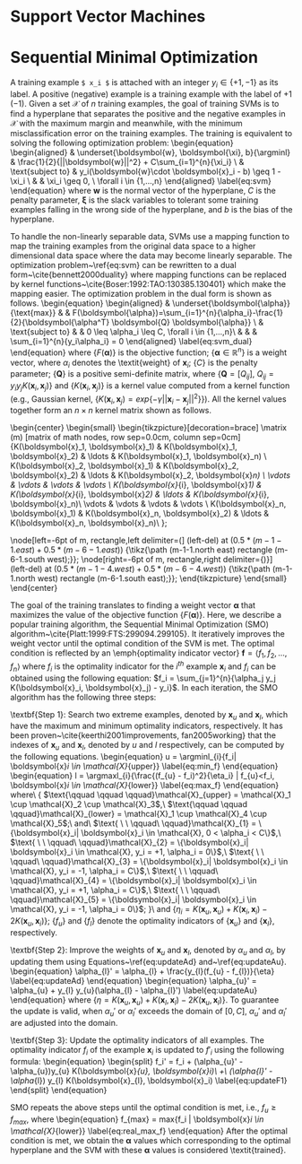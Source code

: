 # Support Vector Machines

# Sequential Minimal Optimization
A training example ``$ x_i $`` is attached with an integer $y_i \in \{+1, -1\}$ as its label.
A positive (negative) example is a training example with the label of $+1$ ($-1$).
Given a set $\mathcal{X}$ of $n$ training examples,
the goal of training SVMs is to find a hyperplane that separates the positive and the
negative examples in $\mathcal{X}$ with the maximum margin and meanwhile,
with the minimum misclassification error on the training examples.
The training is equivalent to solving the following optimization problem:
\begin{equation}
\begin{aligned}
& \underset{\boldsymbol{w}, \boldsymbol{\xi}, b}{\argminl}
& \frac{1}{2}{||\boldsymbol{w}||^2} + C\sum_{i=1}^{n}{\xi_i} \\
& \text{subject to}
&  y_i(\boldsymbol{w}\cdot \boldsymbol{x}_i - b) \geq 1 - \xi_i \\
& & \xi_i \geq 0, \ \forall i \in \{1,...,n\}
\end{aligned}
\label{eq:svm}
\end{equation}
where $\boldsymbol{w}$ is the normal vector of the hyperplane,
$C$ is the penalty parameter,
$\boldsymbol{\xi}$ is the slack variables
to tolerant some training examples falling in the wrong side of the hyperplane,
and $b$ is the bias of the hyperplane.

To handle the non-linearly separable data,
SVMs use a mapping function to map the training examples
from the original data space to a higher dimensional data space
where the data may become linearly separable.
The optimization problem~\ref{eq:svm} can be rewritten to a dual form~\cite{bennett2000duality}
where mapping functions can be replaced by kernel functions~\cite{Boser:1992:TAO:130385.130401}
which make the mapping easier.
The optimization problem in the dual form is shown as follows.
\begin{equation}
\begin{aligned}
& \underset{\boldsymbol{\alpha}}{\text{max}}
& & F(\boldsymbol{\alpha})=\sum_{i=1}^{n}{\alpha_i}-\frac{1}{2}{\boldsymbol{\alpha^T} \boldsymbol{Q} \boldsymbol{\alpha}} \\
& \text{subject to}
& &  0 \leq \alpha_i \leq C, \forall i \in \{1,...,n\}\\
& & & \sum_{i=1}^{n}{y_i\alpha_i} = 0
\end{aligned}
\label{eq:svm_dual}
\end{equation}
where {$F(\boldsymbol{\alpha})$} is the objective function;
{$\boldsymbol{\alpha} \in \mathbb{R}^n$} is a weight vector, where $\alpha_i$
denotes the \textit{weight} of $\boldsymbol{x}_i$; {$C$} is the penalty parameter;
{$\boldsymbol{Q}$} is a positive semi-definite matrix,
where {$\boldsymbol{Q} = [Q_{ij}]$, $Q_{ij} = y_i y_j K(\boldsymbol{x}_i, \boldsymbol{x}_j)$}
and {$K(\boldsymbol{x}_i, \boldsymbol{x}_j)$} is a kernel value computed from a kernel
function (e.g., Gaussian kernel, {$K(\boldsymbol{x}_i, \boldsymbol{x}_j) =
exp\{-\gamma||\boldsymbol{x}_i-\boldsymbol{x}_j||^2\}$}).
All the kernel values together form an $n \times n$ kernel matrix shown as follows.

\begin{center}
\begin{small}
\begin{tikzpicture}[decoration=brace]
\matrix (m) [matrix of math nodes, row sep=0.0cm, column sep=0cm] {K(\boldsymbol{x}_1, \boldsymbol{x}_1) & K(\boldsymbol{x}_1, \boldsymbol{x}_2) & \ldots & K(\boldsymbol{x}_1, \boldsymbol{x}_n) \\
K(\boldsymbol{x}_2, \boldsymbol{x}_1) & K(\boldsymbol{x}_2, \boldsymbol{x}_2) & \ldots & K(\boldsymbol{x}_2, \boldsymbol{x}_n) \\
\vdots & \vdots & \vdots & \vdots \\
K(\boldsymbol{x}_{i}, \boldsymbol{x}_1) & K(\boldsymbol{x}_{i}, \boldsymbol{x}_2) & \ldots & K(\boldsymbol{x}_{i}, \boldsymbol{x}_n)\\
\vdots & \vdots & \vdots & \vdots \\
K(\boldsymbol{x}_n, \boldsymbol{x}_1) & K(\boldsymbol{x}_n, \boldsymbol{x}_2) & \ldots & K(\boldsymbol{x}_n, \boldsymbol{x}_n)\\
};

\node[left=-6pt of m, rectangle,left delimiter=(] (left-del) at ($0.5*(m-1-1.east)+0.5*(m-6-1.east)$) {\tikz{\path (m-1-1.north east) rectangle (m-6-1.south west);}};
\node[right=-6pt of m, rectangle,right delimiter={)}] (left-del) at ($0.5*(m-1-4.west)+0.5*(m-6-4.west)$) {\tikz{\path (m-1-1.north west) rectangle (m-6-1.south east);}};
\end{tikzpicture}
\end{small}
\end{center}

The goal of the training translates to finding a weight vector $\boldsymbol{\alpha}$ that maximizes the value of the objective
function {$F(\boldsymbol{\alpha})$}.
Here, we describe a popular training algorithm, the Sequential Minimal Optimization (SMO) algorithm~\cite{Platt:1999:FTS:299094.299105}.
It iteratively improves the weight vector until the optimal condition of the SVM is met.
The optimal condition is reflected by an \emph{optimality indicator vector}
$\boldsymbol{f} = \langle f_1, f_2, ..., f_n \rangle$ where $f_i$ is the optimality indicator for the $i^{th}$ example $\boldsymbol{x}_i$ and
$f_i$ can be obtained using the following equation:
$f_i = \sum_{j=1}^{n}{\alpha_j y_j K(\boldsymbol{x}_i, \boldsymbol{x}_j) - y_i}$.
In each iteration, the SMO algorithm has the following three steps:

\textbf{Step 1}: Search two extreme examples, denoted by $\boldsymbol{x}_{u}$ and $\boldsymbol{x}_{l}$,
which have the maximum and minimum optimality indicators, respectively.
It has been proven~\cite{keerthi2001improvements, fan2005working} that the indexes of
$\boldsymbol{x}_{u}$ and $\boldsymbol{x}_{l}$, denoted by $u$ and $l$ respectively, can be computed by the following equations.
\begin{equation}
u = \argminl_{i}\{f_i| \boldsymbol{x}_i \in \mathcal{X}_{upper}\}
\label{eq:min_f}
\end{equation}
\begin{equation}
l = \argmaxl_{i}\{\frac{(f_{u} - f_i)^2}{\eta_i} | f_{u}<f_i, \boldsymbol{x}_i \in \mathcal{X}_{lower}\}
\label{eq:max_f}
\end{equation}
where\\
{
$\text{\qquad \qquad \qquad}\mathcal{X}_{upper} = \mathcal{X}_1 \cup \mathcal{X}_2 \cup \mathcal{X}_3$,\\
$\text{\qquad \qquad \qquad}\mathcal{X}_{lower} = \mathcal{X}_1 \cup \mathcal{X}_4 \cup \mathcal{X}_5$;\\
and\\
$\text{ \ \ \qquad\ \qquad}\mathcal{X}_{1} = \{\boldsymbol{x}_i| \boldsymbol{x}_i \in \mathcal{X}, 0 < \alpha_i < C\}$,\\
$\text{ \ \ \qquad\ \qquad}\mathcal{X}_{2} = \{\boldsymbol{x}_i| \boldsymbol{x}_i \in \mathcal{X}, y_i = +1, \alpha_i = 0\}$,\\
$\text{ \ \ \qquad\ \qquad}\mathcal{X}_{3} = \{\boldsymbol{x}_i| \boldsymbol{x}_i \in \mathcal{X}, y_i = -1, \alpha_i = C\}$,\\
$\text{ \ \ \qquad\ \qquad}\mathcal{X}_{4} = \{\boldsymbol{x}_i| \boldsymbol{x}_i \in \mathcal{X}, y_i = +1, \alpha_i = C\}$,\\
$\text{ \ \ \qquad\ \qquad}\mathcal{X}_{5} = \{\boldsymbol{x}_i| \boldsymbol{x}_i \in \mathcal{X}, y_i = -1, \alpha_i = 0\}$;
}\\
and {$\eta_i = K(\boldsymbol{x}_{u}, \boldsymbol{x}_{u}) + K(\boldsymbol{x}_{i}, \boldsymbol{x}_{i}) - 2K(\boldsymbol{x}_{u}, \boldsymbol{x}_{i})$};
{$f_{u}$} and {$f_{l}$} denote the optimality indicators of {$\boldsymbol{x}_{u}$} and {$\boldsymbol{x}_{l}$}, respectively.


\textbf{Step 2}: Improve the weights of $\boldsymbol{x}_{u}$ and $\boldsymbol{x}_{l}$,
denoted by $\alpha_{u}$ and $\alpha_{l}$, by updating them using Equations~\ref{eq:updateAd} and~\ref{eq:updateAu}.
\begin{equation}
\alpha_{l}' = \alpha_{l} + \frac{y_{l}(f_{u} - f_{l})}{\eta}
\label{eq:updateAd}
\end{equation}
\begin{equation}
\alpha_{u}' = \alpha_{u} + y_{l} y_{u}(\alpha_{l} - \alpha_{l}')
\label{eq:updateAu}
\end{equation}
where {$\eta = K(\boldsymbol{x}_{u}, \boldsymbol{x}_{u}) + K(\boldsymbol{x}_{l}, \boldsymbol{x}_{l}) - 2K(\boldsymbol{x}_{u}, \boldsymbol{x}_{l})$}.
To guarantee the update is valid, when $\alpha_{u}'$ or $\alpha_{l}'$ exceeds the domain of $[0, C]$,
$\alpha_{u}'$ and $\alpha_{l}'$ are adjusted into the domain.

\textbf{Step 3}: Update the optimality indicators of all examples.
The optimality indicator $f_i$ of the example $\boldsymbol{x}_i$ is updated to $f'_i$ using the following formula:
\begin{equation}
\begin{split}
f_i' = f_i + (\alpha_{u}' - \alpha_{u})y_{u} K(\boldsymbol{x}_{u}, \boldsymbol{x}_i)\\
   +\ (\alpha_{l}' - \alpha_{l}) y_{l} K(\boldsymbol{x}_{l}, \boldsymbol{x}_i)
\label{eq:updateF1}
\end{split}
\end{equation}

SMO repeats the above steps until the optimal condition is met, i.e., $f_{u} \ge f_{max}$,
where
\begin{equation}
f_{max} = max\{f_i | \boldsymbol{x}_i \in \mathcal{X}_{lower}\}
\label{eq:real_max_f}
\end{equation}
After the optimal condition is met, we obtain the $\boldsymbol{\alpha}$ values which corresponding to the optimal hyperplane
and the SVM with these $\boldsymbol{\alpha}$ values is considered \textit{trained}.
